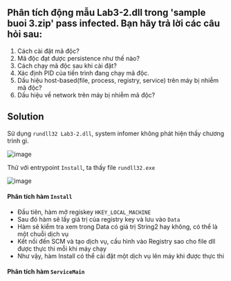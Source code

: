 ## Phân tích động mẫu Lab3-2.dll trong 'sample buoi 3.zip' pass infected. Bạn hãy trả lời các câu hỏi sau:
1. Cách cài đặt mã độc?
2. Mã độc đạt được persistence như thế nào?
3. Cách chạy mã độc sau khi cài đặt?
4. Xác định PID của tiến trình đang chạy mã độc.
5. Dấu hiệu host-based(file, process, registry, service) trên máy bị nhiễm mã độc?
6. Dấu hiệu về network trên máy bị nhiễm mã độc?
## Solution
Sử dụng `rundll32 Lab3-2.dll`, system infomer không phát hiện thấy chương trình gì.

![image](https://github.com/user-attachments/assets/7ff378c3-370a-4dbe-98c9-1a4b87b39640)

Thử với entrypoint `Install`, ta thấy file `rundll32.exe`

![image](https://github.com/user-attachments/assets/dccfb03e-6b44-4e12-8778-aa718870f276)
#### Phân tích hàm `Install`
- Đầu tiên, hàm mở regiskey `HKEY_LOCAL_MACHINE`
- Sau đó hàm sẽ lấy giá trị của registry key và lưu vào `Data`
- Hàm sẽ kiểm tra xem trong Data có giá trị String2 hay không, có thể là một chuỗi dịch vụ
- Kết nối đến SCM và tạo dịch vụ, cấu hình vào Registry sao cho file dll được thực thi mỗi khi máy chạy
- Như vậy, hàm Install có thể cài đặt một dịch vụ lên máy khi được thực thi 

#### Phân tích hàm `ServiceMain`
